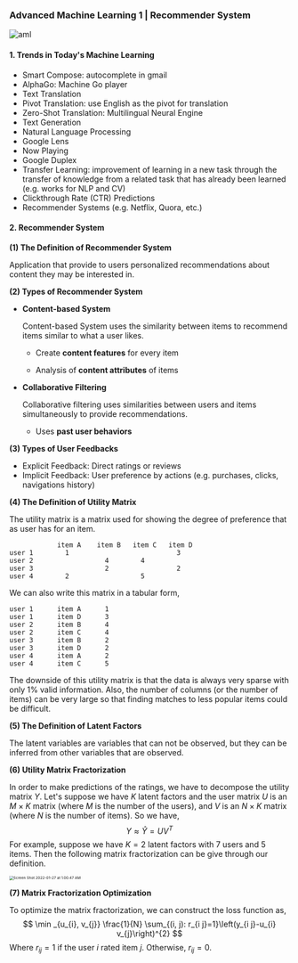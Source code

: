 ### Advanced Machine Learning 1 | Recommender System

![aml](/Users/apple/Dropbox/SereneField3/Blog/image/aml.png)

#### 1. Trends in Today's Machine Learning

* Smart Compose: autocomplete in gmail
* AlphaGo: Machine Go player
*  Text Translation
  * Pivot Translation: use English as the pivot for translation
  * Zero-Shot Translation: Multilingual Neural Engine
* Text Generation
* Natural Language Processing
* Google Lens
* Now Playing
* Google Duplex
* Transfer Learning: improvement of learning in a new task through the transfer of knowledge from a related task that has already been learned (e.g. works for NLP and CV)
* Clickthrough Rate (CTR) Predictions
* Recommender Systems (e.g. Netflix, Quora, etc.)

#### 2. Recommender System

**(1) The Definition of Recommender System**

 Application that provide to users personalized recommendations about content they may be interested in.

**(2) Types of Recommender System**

* **Content-based System**

  Content-based System uses the similarity between items to recommend items similar to what a user likes.

  * Create **content features** for every item

  * Analysis of **content attributes** of items

* **Collaborative Filtering**

  Collaborative filtering uses similarities between users and items simultaneously to provide recommendations.

  * Uses **past user behaviors**

**(3) Types of User Feedbacks**

* Explicit Feedback: Direct ratings or reviews
* Implicit Feedback: User preference by actions (e.g. purchases, clicks, navigations history)

**(4) The Definition of Utility Matrix**

The utility matrix is a matrix used for showing the degree of preference that as user has for an item. 

```
            item A    item B   item C   item D
user 1        1                           3
user 2                  4        4
user 3                  2                 2
user 4        2                  5
```

We can also write this matrix in a tabular form,

```
user 1      item A      1
user 1      item D      3
user 2      item B      4
user 2      item C      4
user 3      item B      2
user 3      item D      2
user 4      item A      2
user 4      item C      5
```

The downside of this utility matrix is that the data is always very sparse with only 1% valid information. Also, the number of columns (or the number of items) can be very large so that finding matches to less popular items could be difficult.

**(5) The Definition of Latent Factors**

The latent variables are variables that can not be observed, but they can be inferred from other variables that are observed. 

**(6) Utility Matrix Fractorization**

In order to make predictions of the ratings, we have to decompose the utility matrix $Y$. Let's suppose we have $K$ latent factors and the user matrix $U$ is an $M \times K$ matrix (where $M$ is the number of the users), and $V$ is an $N \times K$ matrix (where $N$ is the number of items). So we have,
$$
Y \approx \hat{Y} = UV^T
$$
For example, suppose we have $K = 2$ latent factors with 7 users and 5 items. Then the following matrix fractorization can be give through our definition.

<img src="/Users/apple/Dropbox/SereneField3/Blog/image/Screen Shot 2022-01-27 at 1.00.47 AM.png" alt="Screen Shot 2022-01-27 at 1.00.47 AM" style="zoom:47%;" />

**(7) Matrix Fractorization Optimization** 

To optimize the matrix fractorization, we can construct the loss function as,
$$
\min _{u_{i}, v_{j}} \frac{1}{N} \sum_{(i, j): r_{i j}=1}\left(y_{i j}-u_{i} v_{j}\right)^{2}
$$
Where $r_{ij} = 1$ if the user $i$ rated item $j$. Otherwise, $r_{ij} = 0$.